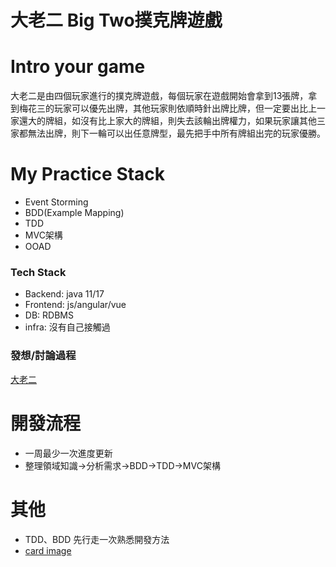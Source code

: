 # 大老二 Big Two撲克牌遊戲

# Intro your game
大老二是由四個玩家進行的撲克牌遊戲，每個玩家在遊戲開始會拿到13張牌，拿到梅花三的玩家可以優先出牌，其他玩家則依順時針出牌比牌，但一定要出比上一家還大的牌組，如沒有比上家大的牌組，則失去該輪出牌權力，如果玩家讓其他三家都無法出牌，則下一輪可以出任意牌型，最先把手中所有牌組出完的玩家優勝。

# My Practice Stack
   * Event Storming
   * BDD(Example Mapping)
   * TDD
   * MVC架構
   * OOAD

### Tech Stack
   * Backend: java 11/17
   * Frontend: js/angular/vue
   * DB: RDBMS
   * infra: 沒有自己接觸過
### 發想/討論過程
[大老二](https://miro.com/app/board/uXjVPKxMq7I=/?share_link_id=999661265235)

# 開發流程
  * 一周最少一次進度更新
  * 整理領域知識->分析需求->BDD->TDD->MVC架構
  
# 其他
  * TDD、BDD 先行走一次熟悉開發方法
  * [card image](https://www.flaticon.com/packs/playing-cards-5, "Flaticon.com")
